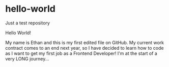 # hello-world
Just a test repository

Hello World!

My name is Ethan and this is my first edited file on GitHub. My current work contract comes to an end next year, so I have decided to learn how to code as I want to get my first job as a Frontend Developer! I'm at the start of a very LONG journey...
